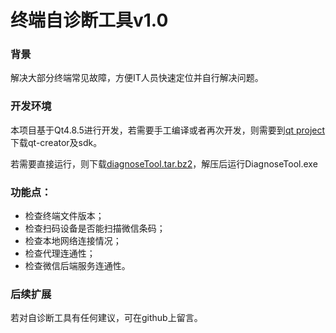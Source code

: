 # 终端自诊断工具v1.0

### 背景

解决大部分终端常见故障，方便IT人员快速定位并自行解决问题。



### 开发环境

本项目基于Qt4.8.5进行开发，若需要手工编译或者再次开发，则需要到[qt project](https://download.qt.io/archive/qt/4.8/4.8.5/)下载qt-creator及sdk。

若需要直接运行，则下载[diagnoseTool.tar.bz2](https://github.com/blaketang/wxpay-diagtool-win/blob/master/release/diagnoseTool.tar.bz2)，解压后运行DiagnoseTool.exe



### 功能点：

* 检查终端文件版本；
* 检查扫码设备是否能扫描微信条码；
* 检查本地网络连接情况；
* 检查代理连通性；
* 检查微信后端服务连通性。



### 后续扩展

若对自诊断工具有任何建议，可在github上留言。
